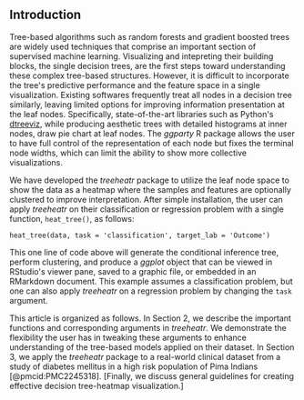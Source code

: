 ## Introduction

Tree-based algorithms such as random forests and gradient boosted trees are widely used techniques that comprise an important section of supervised machine learning.
Visualizing and intepreting their building blocks, the single decision trees, are the first steps toward understanding these complex tree-based structures.
However, it is difficult to incorporate the tree's predictive performance and the feature space in a single visualization.
Existing softwares frequently treat all nodes in a decision tree similarly, leaving limited options for improving information presentation at the leaf nodes.
Specifically, state-of-the-art libraries such as Python's [dtreeviz](https://github.com/parrt/dtreeviz), while producing aesthetic trees with detailed histograms at inner nodes, draw pie chart at leaf nodes.
The *ggparty* R package allows the user to have full control of the representation of each node but fixes the terminal node widths, which can limit the ability to show more collective visualizations.

We have developed the *treeheatr* package to utilize the leaf node space to show the data as a heatmap where the samples and features are optionally clustered to improve interpretation.
After simple installation, the user can apply *treeheatr* on their classification or regression problem with a single function, `heat_tree()`, as follows:
```
heat_tree(data, task = 'classification', target_lab = 'Outcome')
```
This one line of code above will generate the conditional inference tree, perform clustering, and produce a *ggplot* object that can be viewed in RStudio's viewer pane, saved to a graphic file, or embedded in an RMarkdown document.
This example assumes a classification problem, but one can also apply *treeheatr* on a regression problem by changing the `task` argument.

This article is organized as follows. 
In Section 2, we describe the important functions and corresponding arguments in *treeheatr*.
We demonstrate the flexibility the user has in tweaking these arguments to enhance understanding of the tree-based models applied on their dataset.
In Section 3, we apply the *treeheatr* package to a real-world clinical dataset from a study of diabetes mellitus in a high risk population of Pima Indians [@pmcid:PMC2245318].
[Finally, we discuss general guidelines for creating effective decision tree-heatmap visualization.]

